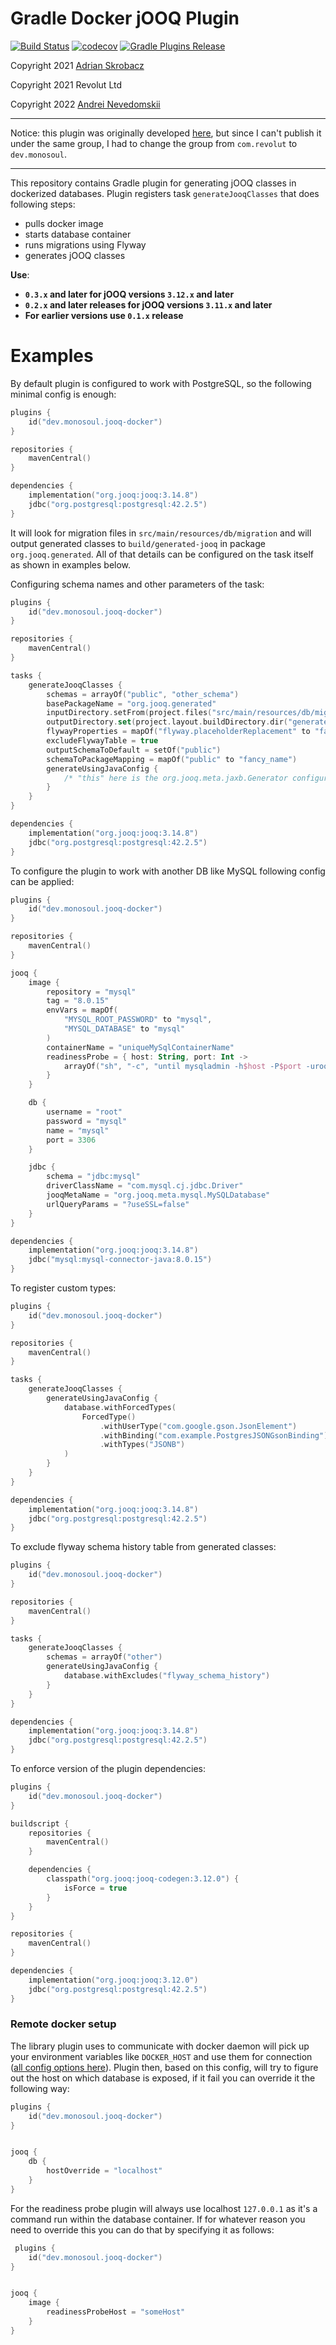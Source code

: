 # Gradle Docker jOOQ Plugin

[![Build Status](https://github.com/monosoul/jooq-gradle-plugin/actions/workflows/build-on-push.yml/badge.svg?branch=master)](https://github.com/monosoul/jooq-gradle-plugin/actions/workflows/build-on-push.yml?query=master)
[![codecov](https://codecov.io/gh/monosoul/jooq-gradle-plugin/branch/master/graph/badge.svg?token=7SWSOTIBMX)](https://codecov.io/gh/monosoul/jooq-gradle-plugin)
[![Gradle Plugins Release](https://img.shields.io/github/release/monosoul/jooq-gradle-plugin.svg)](https://plugins.gradle.org/plugin/dev.monosoul.jooq-docker)

Copyright 2021 [Adrian Skrobacz](https://github.com/adrianskrobaczrevolut)

Copyright 2021 Revolut Ltd

Copyright 2022 [Andrei Nevedomskii](https://github.com/monosoul)

---

Notice: this plugin was originally developed [here](https://github.com/revolut-engineering/jooq-plugin), but since
I can't publish it under the same group, I had to change the group from `com.revolut` to `dev.monosoul`.

---

This repository contains Gradle plugin for generating jOOQ classes in dockerized databases.
Plugin registers task `generateJooqClasses` that does following steps:

* pulls docker image
* starts database container
* runs migrations using Flyway
* generates jOOQ classes

**Use**:

- **`0.3.x` and later for jOOQ versions `3.12.x` and later**
- **`0.2.x` and later releases for jOOQ versions `3.11.x` and later**
- **For earlier versions use `0.1.x` release**

# Examples

By default plugin is configured to work with PostgreSQL, so the following minimal config is enough:

```kotlin
plugins {
    id("dev.monosoul.jooq-docker")
}

repositories {
    mavenCentral()
}

dependencies {
    implementation("org.jooq:jooq:3.14.8")
    jdbc("org.postgresql:postgresql:42.2.5")
}
```

It will look for migration files in `src/main/resources/db/migration` and will output generated classes
to `build/generated-jooq` in package `org.jooq.generated`. All of that details can be configured on the task itself
as shown in examples below.

Configuring schema names and other parameters of the task:

```kotlin
plugins {
    id("dev.monosoul.jooq-docker")
}

repositories {
    mavenCentral()
}

tasks {
    generateJooqClasses {
        schemas = arrayOf("public", "other_schema")
        basePackageName = "org.jooq.generated"
        inputDirectory.setFrom(project.files("src/main/resources/db/migration"))
        outputDirectory.set(project.layout.buildDirectory.dir("generated-jooq"))
        flywayProperties = mapOf("flyway.placeholderReplacement" to "false")
        excludeFlywayTable = true
        outputSchemaToDefault = setOf("public")
        schemaToPackageMapping = mapOf("public" to "fancy_name")
        generateUsingJavaConfig {
            /* "this" here is the org.jooq.meta.jaxb.Generator configure it as you please */
        }
    }
}

dependencies {
    implementation("org.jooq:jooq:3.14.8")
    jdbc("org.postgresql:postgresql:42.2.5")
}
```

To configure the plugin to work with another DB like MySQL following config can be applied:

```kotlin
plugins {
    id("dev.monosoul.jooq-docker")
}

repositories {
    mavenCentral()
}

jooq {
    image {
        repository = "mysql"
        tag = "8.0.15"
        envVars = mapOf(
            "MYSQL_ROOT_PASSWORD" to "mysql",
            "MYSQL_DATABASE" to "mysql"
        )
        containerName = "uniqueMySqlContainerName"
        readinessProbe = { host: String, port: Int ->
            arrayOf("sh", "-c", "until mysqladmin -h$host -P$port -uroot -pmysql ping; do echo wait; sleep 1; done;")
        }
    }

    db {
        username = "root"
        password = "mysql"
        name = "mysql"
        port = 3306
    }

    jdbc {
        schema = "jdbc:mysql"
        driverClassName = "com.mysql.cj.jdbc.Driver"
        jooqMetaName = "org.jooq.meta.mysql.MySQLDatabase"
        urlQueryParams = "?useSSL=false"
    }
}

dependencies {
    implementation("org.jooq:jooq:3.14.8")
    jdbc("mysql:mysql-connector-java:8.0.15")
}
```

To register custom types:

```kotlin
plugins {
    id("dev.monosoul.jooq-docker")
}

repositories {
    mavenCentral()
}

tasks {
    generateJooqClasses {
        generateUsingJavaConfig {
            database.withForcedTypes(
                ForcedType()
                    .withUserType("com.google.gson.JsonElement")
                    .withBinding("com.example.PostgresJSONGsonBinding")
                    .withTypes("JSONB")
            )
        }
    }
}

dependencies {
    implementation("org.jooq:jooq:3.14.8")
    jdbc("org.postgresql:postgresql:42.2.5")
}
```

To exclude flyway schema history table from generated classes:

```kotlin
plugins {
    id("dev.monosoul.jooq-docker")
}

repositories {
    mavenCentral()
}

tasks {
    generateJooqClasses {
        schemas = arrayOf("other")
        generateUsingJavaConfig {
            database.withExcludes("flyway_schema_history")
        }
    }
}

dependencies {
    implementation("org.jooq:jooq:3.14.8")
    jdbc("org.postgresql:postgresql:42.2.5")
}
```

To enforce version of the plugin dependencies:

```kotlin
plugins {
    id("dev.monosoul.jooq-docker")
}

buildscript {
    repositories {
        mavenCentral()
    }

    dependencies {
        classpath("org.jooq:jooq-codegen:3.12.0") {
            isForce = true
        }
    }
}

repositories {
    mavenCentral()
}

dependencies {
    implementation("org.jooq:jooq:3.12.0")
    jdbc("org.postgresql:postgresql:42.2.5")
}
```

### Remote docker setup

The library plugin uses to communicate with docker daemon will pick up your environment variables like `DOCKER_HOST`
and use them for connection ([all config options here](https://github.com/docker-java/docker-java#configuration)).
Plugin then, based on this config, will try to figure out the host on which database is exposed,
if it fail you can override it the following way:

```kotlin
plugins {
    id("dev.monosoul.jooq-docker")
}


jooq {
    db {
        hostOverride = "localhost"
    }
}
```

For the readiness probe plugin will always use localhost `127.0.0.1` as it's a command run within the database
container.
If for whatever reason you need to override this you can do that by specifying it as follows:

```kotlin
 plugins {
    id("dev.monosoul.jooq-docker")
}


jooq {
    image {
        readinessProbeHost = "someHost"
    }
}
```
